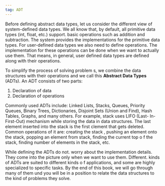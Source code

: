 ```yaml
---
tag: ADT
---
```

Before defining abstract data types, let us consider the different view of system-defined data types. We all know that, by default, all primitive data types (int, float, etc.) support. basic operations such as addition and subtraction. The system provides the implementations for the primitive data types. For user-defined data types we also need to define operations. The implementation for these operations can be done when we want to actually use them. That means, in general, user defined data types are defined along with their operations.

To simplify  the process of solving  problem s, we combine the data structures with their operations and we call this **Abstract Data Types** (ADTs). An ADT consists of two parts:
1. Declaration of data
2. Declaration of operations

Commonly used ADTs include: Linked Lists, Stacks, Queues, Priority Queues, Binary Trees, Dictionaries, Disjoint Sets (Union and Find), Hash Tables, Graphs, and many others. For example, stack uses LIFO (Last- ln- First-Out) mechanism while storing the data in data structures. The last element inserted into the stack is the first clement that gets deleted. Common operations of it are: creating the stack , pushing an element onto the stack, popping an element from stack, finding the current top o f the stack, finding number of elements in the stack, etc.

While defining the ADTs do not. worry about the implementation details. They come into the picture only when we want to use them. Different. kinds of ADTs are suited to different kinds o f applications, and some are highly specialized to specific tasks. By the end of this book, we will go through many of them und you will be in a position to relate the data structures to the kind of problems they solve.
